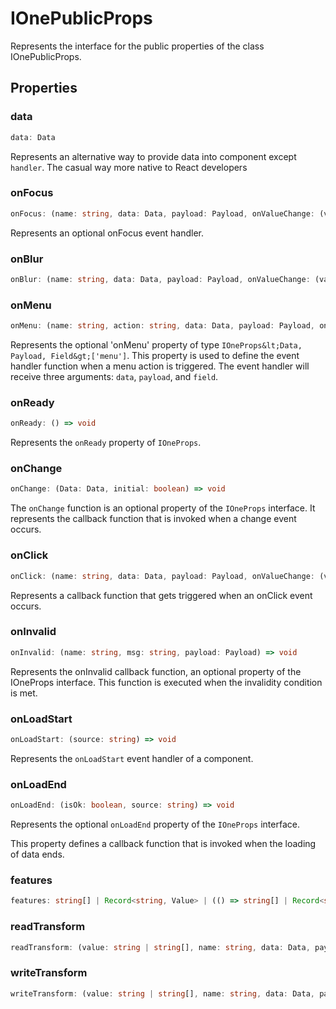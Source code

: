 # IOnePublicProps

Represents the interface for the public properties of the class IOnePublicProps.

## Properties

### data

```ts
data: Data
```

Represents an alternative way to provide data into
component except `handler`. The casual way more native to React developers

### onFocus

```ts
onFocus: (name: string, data: Data, payload: Payload, onValueChange: (value: Value) => void, onChange: (data: Data) => void) => void
```

Represents an optional onFocus event handler.

### onBlur

```ts
onBlur: (name: string, data: Data, payload: Payload, onValueChange: (value: Value) => void, onChange: (data: Data) => void) => void
```

### onMenu

```ts
onMenu: (name: string, action: string, data: Data, payload: Payload, onValueChange: (value: Value) => void, onChange: (data: Data) => void) => void
```

Represents the optional 'onMenu' property of type `IOneProps&lt;Data, Payload, Field&gt;['menu']`.
This property is used to define the event handler function when a menu action is triggered.
The event handler will receive three arguments: `data`, `payload`, and `field`.

### onReady

```ts
onReady: () => void
```

Represents the `onReady` property of `IOneProps`.

### onChange

```ts
onChange: (Data: Data, initial: boolean) => void
```

The `onChange` function is an optional property of the `IOneProps` interface.
It represents the callback function that is invoked when a change event occurs.

### onClick

```ts
onClick: (name: string, data: Data, payload: Payload, onValueChange: (value: Value) => void, onChange: (data: Data) => void, e: React.MouseEvent) => void
```

Represents a callback function that gets triggered when an onClick event occurs.

### onInvalid

```ts
onInvalid: (name: string, msg: string, payload: Payload) => void
```

Represents the onInvalid callback function, an optional property of the IOneProps interface.
This function is executed when the invalidity condition is met.

### onLoadStart

```ts
onLoadStart: (source: string) => void
```

Represents the `onLoadStart` event handler of a component.

### onLoadEnd

```ts
onLoadEnd: (isOk: boolean, source: string) => void
```

Represents the optional `onLoadEnd` property of the `IOneProps` interface.

This property defines a callback function that is invoked when the loading of data ends.

### features

```ts
features: string[] | Record<string, Value> | (() => string[] | Record<string, Value>)
```

### readTransform

```ts
readTransform: (value: string | string[], name: string, data: Data, payload: Payload) => Value
```

### writeTransform

```ts
writeTransform: (value: string | string[], name: string, data: Data, payload: Payload) => Value
```
